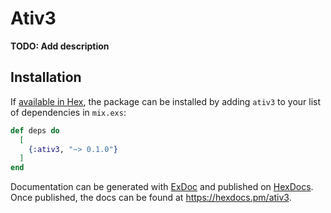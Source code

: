 # Ativ3

**TODO: Add description**

## Installation

If [available in Hex](https://hex.pm/docs/publish), the package can be installed
by adding `ativ3` to your list of dependencies in `mix.exs`:

```elixir
def deps do
  [
    {:ativ3, "~> 0.1.0"}
  ]
end
```

Documentation can be generated with [ExDoc](https://github.com/elixir-lang/ex_doc)
and published on [HexDocs](https://hexdocs.pm). Once published, the docs can
be found at <https://hexdocs.pm/ativ3>.

